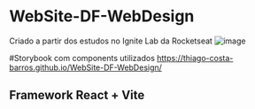 # WebSite-DF-WebDesign
Criado a partir dos estudos no Ignite Lab da Rocketseat
![image](https://user-images.githubusercontent.com/114679335/195946425-7a52ee31-719c-408a-9431-5f4f3e99bb37.png)

#Storybook com components utilizados
https://thiago-costa-barros.github.io/WebSite-DF-WebDesign/

## Framework React + Vite
